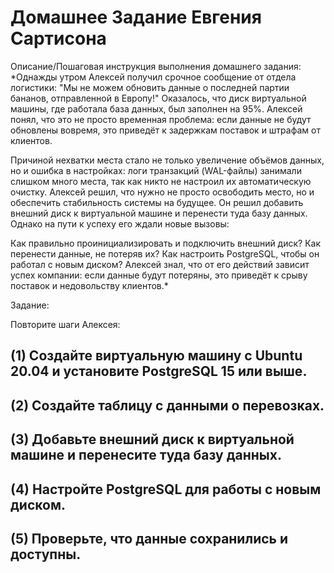 # Домашнее Задание Евгения Сартисона #

Описание/Пошаговая инструкция выполнения домашнего задания:
*Однажды утром Алексей получил срочное сообщение от отдела логистики: "Мы не можем обновить данные о последней партии бананов, отправленной в Европу!" 
Оказалось, что диск виртуальной машины, где работала база данных, был заполнен на 95%. Алексей понял, что это не просто временная проблема: если данные не будут обновлены вовремя, 
это приведёт к задержкам поставок и штрафам от клиентов.

Причиной нехватки места стало не только увеличение объёмов данных, но и ошибка в настройках: логи транзакций (WAL-файлы) занимали слишком много места, 
так как никто не настроил их автоматическую очистку.
Алексей решил, что нужно не просто освободить место, но и обеспечить стабильность системы на будущее.
Он решил добавить внешний диск к виртуальной машине и перенести туда базу данных. Однако на пути к успеху его ждали новые вызовы:

Как правильно проинициализировать и подключить внешний диск?
Как перенести данные, не потеряв их?
Как настроить PostgreSQL, чтобы он работал с новым диском?
Алексей знал, что от его действий зависит успех компании: если данные будут потеряны, это приведёт к срыву поставок и недовольству клиентов.*

Задание:

Повторите шаги Алексея:

## (1) Создайте виртуальную машину с Ubuntu 20.04 и установите PostgreSQL 15 или выше. ##


## (2) Создайте таблицу с данными о перевозках. ## 


## (3) Добавьте внешний диск к виртуальной машине и перенесите туда базу данных. ## 


## (4) Настройте PostgreSQL для работы с новым диском. ##


## (5) Проверьте, что данные сохранились и доступны. ##
